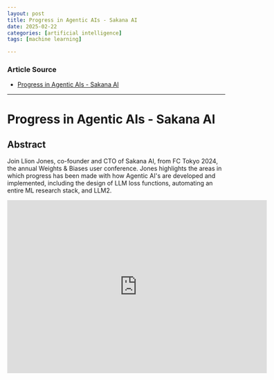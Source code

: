 ```yaml
---
layout: post
title: Progress in Agentic AIs - Sakana AI
date: 2025-02-22
categories: [artificial intelligence]
tags: [machine learning]

---
```


### Article Source


* [Progress in Agentic AIs - Sakana AI](https://www.youtube.com/watch?v=QLKTMB6Mdr4)

---

# Progress in Agentic AIs - Sakana AI


## Abstract

Join Llion Jones, co-founder and CTO of Sakana AI, from FC Tokyo 2024, the annual Weights & Biases user conference. Jones highlights the areas in which progress has been made with how Agentic AI's are developed and implemented, including the design of LLM loss functions, automating an entire ML research stack, and LLM2.

<iframe width="600" height="400" src="https://www.youtube.com/embed/QLKTMB6Mdr4?si=HQL_ypog0qupSzhe" title="YouTube video player" frameborder="0" allow="accelerometer; autoplay; clipboard-write; encrypted-media; gyroscope; picture-in-picture; web-share" referrerpolicy="strict-origin-when-cross-origin" allowfullscreen></iframe>